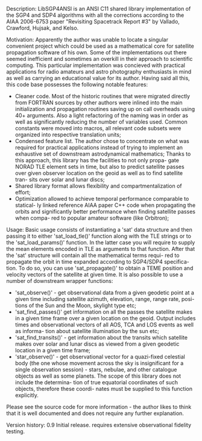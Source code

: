 Description:
  LibSGP4ANSI is an ANSI C11 shared library implementation of the SGP4 and SDP4
  algorithms with all the corrections according to the AIAA 2006-6753 paper
  "Revisiting Spacetrack Report #3" by Vallado, Crawford, Hujsak, and Kelso.

Motivation:
  Apparently the author was unable to locate a singular convenient project which
  could be used as a mathematical core for satellite propagation software of his
  own. Some of the implementations out there seemed inefficient and sometimes an
  overkill in their approach to scientific computing.
  This particular implementation was concieved with practical applications for
  radio amateurs and astro photography enthusiasts in mind as well as carrying
  an educational value for its author. Having said all this, this code base
  possesses the following notable features:
  - Cleaner code. Most of the historic routines that were migrated directly from
    FORTRAN sources by other authors were inlined into the main initialization
    and propagation routines saving up on call overheads using 40+ arguments.
    Also a light refactoring of the naming was in order as well as significantly
    reducing the number of variables used.
    Common constants were moved into macros, all relevant code subsets were 
    organized into respective translation units;
  - Condensed feature list. The author chose to concentrate on what was required
    for practical applications instead of trying to implement an exhaustive set
    of downstream astrodynamical mathematics;
    Thanks to this approach, this library has the facilities to not only propa-
    gate NORAD TLE element sets in time, but also to predict satellite passes
    over given observer location on the geoid as well as to find satellite tran-
    sits over solar and lunar discs;
  - Shared library format allows flexibility and compartmentalization of effort;
  - Optimization allowed to achieve temporal performance comparable to statical-
    ly linked reference AIAA paper C++ code when propagating the orbits and
    significantly better performance when finding satellite passes when compa-
    red to popular amateur software (like Orbitron);

Usage:
  Basic usage consists of instantiating a 'sat' data structure and then passing
  it to either 'sat_load_tle()' function along with the TLE strings or to the 
  'sat_load_params()' function. In the latter case you will require to supply
  the mean elements encoded in TLE as arguments to that function.
  After that the 'sat' structure will contain all the mathematical terms requi-
  red to propagate the orbit in time expanded according to SGP4/SDP4 specifica-
  tion.
  To do so, you can use 'sat_propagate()' to obtain a TEME position and velocity
  vectors of the satellite at given time.
  It is also possible to use a number of downstream wrapper functions:
  - 'sat_observe()' - get observational data from a given geodetic point at a 
    given time including satellite azimuth, elevation, range, range rate, posi-
    tions of the Sun and the Moon, skylight type etc;
  - 'sat_find_passes()' get information on all the passes the satellite makes in
    a given time frame over a given location on the geoid. Output includes times
    and observational vectors of all AOS, TCA and LOS events as well as informa-
    tion about satellite illumination by the sun etc;
  - 'sat_find_transits()' - get information about the transits which satellite
    makes over solar and lunar discs as viewed from a given geodetic location in
    a given time frame;
  - 'star_observe()' - get observational vector for a quazi-fixed celestial
    body (the one whose movement across the sky is insignificant for a single
    observation session) - stars, nebulae, and other catalogue objects as well
    as some planets. The scope of this library does not include the determina-
    tion of true equatorial coordinates of such objects, therefore these coordi-
    nates must be supplied to this function explicitly.
    
   Please see the source code for more information - the author likes to think
   that it is well documented and does not require any further explanation.

Version history:
  0.9 Initial release. requires extensive observational fidelity testing.